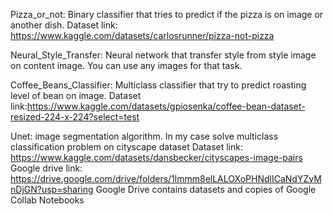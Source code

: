 Pizza_or_not: 
Binary classifier that tries to predict if the pizza is on image or another dish.
Dataset link: https://www.kaggle.com/datasets/carlosrunner/pizza-not-pizza
            
Neural_Style_Transfer:
                     Neural network that transfer style from style image on content image.
                     You can use any images for that task. 
                     
Coffee_Beans_Classifier:
                       Multiclass classifier that try to predict roasting level of bean on image.
                       Dataset link:https://www.kaggle.com/datasets/gpiosenka/coffee-bean-dataset-resized-224-x-224?select=test
                       
Unet:
    image segmentation algorithm.
    In my case solve multiclass classification problem on cityscape dataset
    Dataset link: https://www.kaggle.com/datasets/dansbecker/cityscapes-image-pairs
Google drive link: https://drive.google.com/drive/folders/1lmmm8elLALOXoPHNdlICaNdYZvMnDjGN?usp=sharing
Google Drive contains datasets and copies of Google Collab Notebooks

    
                       
            
